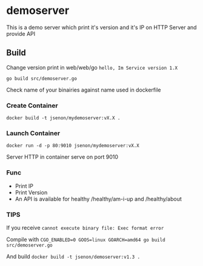 # demoserver

This is a demo server which print it's version and it's IP on HTTP Server and provide API

## Build

Change version print in web/web/go `hello, Im Service version 1.X`

```
go build src/demoserver.go
```

Check name of your binairies against name used in dockerfile


### Create Container

```
docker build -t jsenon/mydemoserver:vX.X .
```

### Launch Container

```
docker run -d -p 80:9010 jsenon/mydemoserver:vX.X
```

Server HTTP in container serve on port 9010

### Func

- Print IP
- Print Version
- An API is available for healthy /healthy/am-i-up and /healthy/about


### TIPS

If you receive `cannot execute binary file: Exec format error`

Compile with  `CGO_ENABLED=0 GOOS=linux GOARCH=amd64 go build src/demoserver.go`

And build `docker build -t jsenon/demoserver:v1.3 .`

